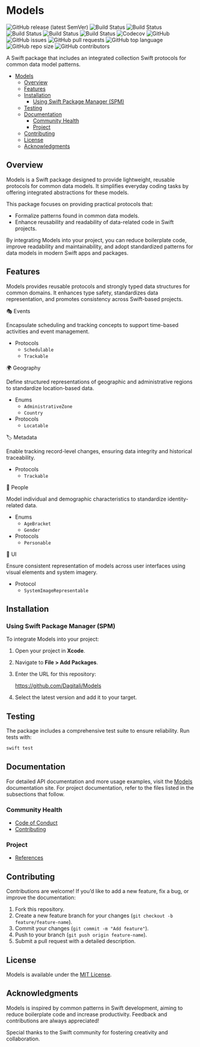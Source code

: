# Models

![GitHub release (latest SemVer)](https://img.shields.io/github/v/release/Dagitali/Models?sort=semver)
![Build Status](https://github.com/Dagitali/Models/actions/workflows/lint.yml/badge.svg)
![Build Status](https://github.com/Dagitali/Models/actions/workflows/test.yml/badge.svg)
![Build Status](https://github.com/Dagitali/Models/actions/workflows/release.yml/badge.svg)
![Build Status](https://github.com/Dagitali/Models/actions/workflows/document.yml/badge.svg)
![Build Status](https://github.com/Dagitali/Models/actions/workflows/publish.yml/badge.svg)
![Codecov](https://codecov.io/gh/Dagitali/Models/branch/main/graph/badge.svg)
![GitHub](https://img.shields.io/github/license/Dagitali/Models)
![GitHub issues](https://img.shields.io/github/issues/Dagitali/Models)
![GitHub pull requests](https://img.shields.io/github/issues-pr/Dagitali/Models)
![GitHub top language](https://img.shields.io/github/languages/top/Dagitali/Models)
![GitHub repo size](https://img.shields.io/github/repo-size/Dagitali/Models)
![GitHub contributors](https://img.shields.io/github/contributors/Dagitali/Models)

A Swift package that includes an integrated collection Swift protocols for common data model
patterns.

- [Models](#models)
  - [Overview](#overview)
  - [Features](#features)
  - [Installation](#installation)
    - [Using Swift Package Manager (SPM)](#using-swift-package-manager-spm)
  - [Testing](#testing)
  - [Documentation](#documentation)
    - [Community Health](#community-health)
    - [Project](#project)
  - [Contributing](#contributing)
  - [License](#license)
  - [Acknowledgments](#acknowledgments)

## Overview

Models is a Swift package designed to provide lightweight, reusable protocols for common data
models.  It simplifies everyday coding tasks by offering integrated abstractions for these models.

This package focuses on providing practical protocols that:

* Formalize patterns found in common data models.
* Enhance reusability and readability of data-related code in Swift projects.

By integrating Models into your project, you can reduce boilerplate code, improve readability and
maintainability, and adopt standardized patterns for data models in modern Swift apps and packages.

## Features

Models provides reusable protocols and strongly typed data structures for common domains.  It
enhances type safety, standardizes data representation, and promotes consistency across Swift-based
projects.

🎭 Events

Encapsulate scheduling and tracking concepts to support time-based activities and event management.

* Protocols
  * `Schedulable`
  * `Trackable`

🌍 Geography

Define structured representations of geographic and administrative regions to standardize
location-based data.

* Enums
  * `AdministrativeZone`
  * `Country`
* Protocols
  * `Locatable`

🏷️ Metadata

Enable tracking record-level changes, ensuring data integrity and historical traceability.

* Protocols
  * `Trackable`

👤 People

Model individual and demographic characteristics to standardize identity-related data.

* Enums
  * `AgeBracket`
  * `Gender`
* Protocols
  * `Personable`

🎨 UI

Ensure consistent representation of models across user interfaces using visual elements and system
imagery.

* Protocol
  * `SystemImageRepresentable`

## Installation

### Using Swift Package Manager (SPM)

To integrate Models into your project:

1. Open your project in **Xcode**.
2. Navigate to **File > Add Packages**.
3. Enter the URL for this repository:

   <https://github.com/Dagitali/Models>

4. Select the latest version and add it to your target.

## Testing

The package includes a comprehensive test suite to ensure reliability.  Run tests with:

```bash
swift test
```

## Documentation

For detailed API documentation and more usage examples, visit the [Models][docs] documentation
site.  For project documentation, refer to the files listed in the subsections that follow.

### Community Health

* [Code of Conduct](CODE_OF_CONDUCT.md)
* [Contributing](CONTRIBUTING.md)

### Project

* [References](REFERENCES.md)

## Contributing

Contributions are welcome!  If you’d like to add a new feature, fix a bug, or improve the
documentation:

1. Fork this repository.
2. Create a new feature branch for your changes (`git checkout -b feature/feature-name`).
3. Commit your changes (`git commit -m "Add feature"`).
4. Push to your branch (`git push origin feature-name`).
5. Submit a pull request with a detailed description.

## License

Models is available under the [MIT License](LICENSE).

## Acknowledgments

Models is inspired by common patterns in Swift development, aiming to reduce boilerplate code and
increase productivity.  Feedback and contributions are always appreciated!

Special thanks to the Swift community for fostering creativity and collaboration.

[docs]: https://dagitali.github.io/Models/documentation/models/
